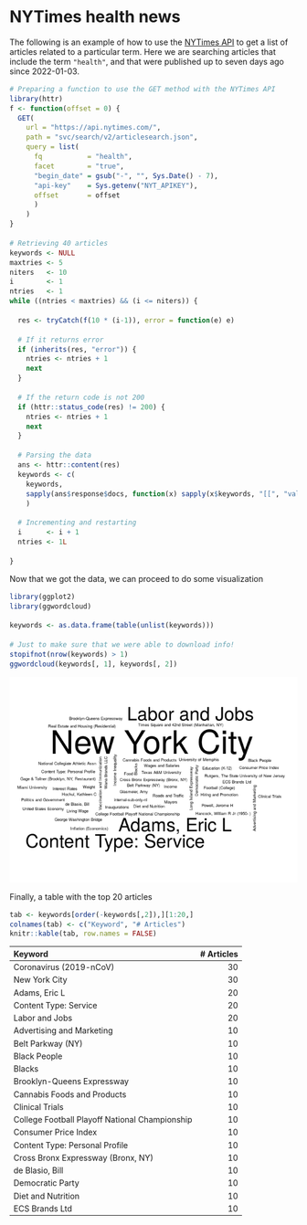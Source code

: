 
# NYTimes health news

The following is an example of how to use the [NYTimes
API](https://developer.nytimes.com/) to get a list of articles related
to a particular term. Here we are searching articles that include the
term `"health"`, and that were published up to seven days ago since
2022-01-03.

``` r
# Preparing a function to use the GET method with the NYTimes API
library(httr)
f <- function(offset = 0) {
  GET(
    url = "https://api.nytimes.com/",
    path = "svc/search/v2/articlesearch.json",
    query = list(
      fq           = "health",
      facet        = "true",
      "begin_date" = gsub("-", "", Sys.Date() - 7),
      "api-key"    = Sys.getenv("NYT_APIKEY"),
      offset       = offset
      )
    )
}

# Retrieving 40 articles
keywords <- NULL
maxtries <- 5
niters   <- 10
i        <- 1
ntries   <- 1
while ((ntries < maxtries) && (i <= niters)) {
  
  res <- tryCatch(f(10 * (i-1)), error = function(e) e)
  
  # If it returns error
  if (inherits(res, "error")) {
    ntries <- ntries + 1
    next
  }
  
  # If the return code is not 200
  if (httr::status_code(res) != 200) {
    ntries <- ntries + 1
    next
  }
  
  # Parsing the data
  ans <- httr::content(res)
  keywords <- c(
    keywords,
    sapply(ans$response$docs, function(x) sapply(x$keywords, "[[", "value"))
    )
  
  # Incrementing and restarting
  i      <- i + 1
  ntries <- 1L
  
}
```

Now that we got the data, we can proceed to do some visualization

``` r
library(ggplot2)
library(ggwordcloud)

keywords <- as.data.frame(table(unlist(keywords)))

# Just to make sure that we were able to download info!
stopifnot(nrow(keywords) > 1)
ggwordcloud(keywords[, 1], keywords[, 2])
```

![](README_files/figure-gfm/preparing-data-1.png)<!-- -->

Finally, a table with the top 20 articles

``` r
tab <- keywords[order(-keywords[,2]),][1:20,]
colnames(tab) <- c("Keyword", "# Articles")
knitr::kable(tab, row.names = FALSE)
```

| Keyword                                        | \# Articles |
|:-----------------------------------------------|------------:|
| Coronavirus (2019-nCoV)                        |          30 |
| New York City                                  |          30 |
| Adams, Eric L                                  |          20 |
| Content Type: Service                          |          20 |
| Labor and Jobs                                 |          20 |
| Advertising and Marketing                      |          10 |
| Belt Parkway (NY)                              |          10 |
| Black People                                   |          10 |
| Blacks                                         |          10 |
| Brooklyn-Queens Expressway                     |          10 |
| Cannabis Foods and Products                    |          10 |
| Clinical Trials                                |          10 |
| College Football Playoff National Championship |          10 |
| Consumer Price Index                           |          10 |
| Content Type: Personal Profile                 |          10 |
| Cross Bronx Expressway (Bronx, NY)             |          10 |
| de Blasio, Bill                                |          10 |
| Democratic Party                               |          10 |
| Diet and Nutrition                             |          10 |
| ECS Brands Ltd                                 |          10 |
